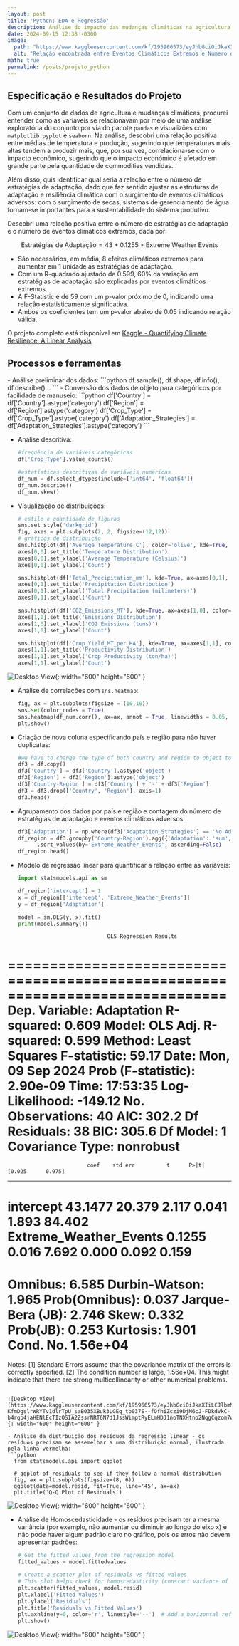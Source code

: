 ```yaml
---
layout: post
title: 'Python: EDA e Regressão'
description: Análise do impacto das mudanças climáticas na agricultura por meio de um modelo de Regressão Linear.
date: 2024-09-15 12:38 -0300
image:
  path: "https://www.kaggleusercontent.com/kf/195966573/eyJhbGciOiJkaXIiLCJlbmMiOiJBMTI4Q0JDLUhTMjU2In0..PbTr1Q_WqN2AKQRNx0tamQ.gK5BL7D66a5RKcNGN3xZsd_lulIYsWJGs9yIwnlIIc5rlNpsNSrcfa_hz2E9EW_SbaYReQUKpD66iD0Nph6NOgQJCw4XRVoOtocD3PdARZlTJUDa1kiMN4t3tDabzd2jEfl6Yx0EkKYYJ5ONJz8EhxgjQtydQwid0SeDaP8Nz5rEK6gmg2kRReYI2ukuyNFFZP89oYzbarTnkCFvw_lF1X5qB8pt_WfESpQF7VbWba2xS5QS48G3xeD4Of5BKsMSZxAzB1hzfjMKjkUfZNwVsCjF4XGEGNC1vMgnNeVE-KfmDgslrWRYTv1dlrTpU_saB035XBuk3LGEq_tb037S--fOfhiZczi9DjM6cJ-FDkdVkC-b4rqb4jaHENlEcTIzOSIA2ZssrNRT6N7d1JssWimptRyELmHDJ1noTNXHtno2NqgCqzom7wC5hlivVy_BEQLJ9S0gPipc8bC2_UEt5LOTyascfoRVyT1FaHJRD6ydvWXKgtGBA0NYQ0AL90sWXdKXrwhIBiNCyrHva5JOh48bSE5Z0Dyxsb5E9gM9PBr0oDAtCoyvKyFVxRz_cW5tbERd4edz6pT3PnlSJ3rL11foXrw11fnPH4taoXa4oSl0NkJ8muS3ju946aWmiKKhEB5buTs5UyY1W4mJhnc2fzIQn7CY34iOW9_hPGyxCnTuhU7vKA7ZIfkL1qDQtCxY.66540WmO5Pchq5LKp314ZA/__results___files/__results___35_1.png"
  alt: "Relação encontrada entre Eventos Climáticos Extremos e Número de Estratégias de Adaptação"
math: true
permalink: /posts/projeto_python
---
```


<h2> Especificação e Resultados do Projeto </h2>

Com um conjunto de dados de agricultura e mudanças climáticas, procurei entender como as variáveis se relacionavam por meio de uma análise exploratória do conjunto por via do pacote `pandas` e visualizões com `matplotlib.pyplot` e `seaborn`. Na análise, descobri uma relação positiva entre médias de temperatura e produção, sugerindo que temperaturas mais altas tendem a produzir mais, que, por sua vez, correlaciona-se com o impacto econômico, sugerindo que o impacto económico é afetado em grande parte pela quantidade de commodities vendidas.

Além disso, quis identificar qual seria a relação entre o número de estratégias de adaptação, dado que faz sentido ajustar as estruturas de adaptação e resiliência climática com o surgimento de eventos climáticos adversos: com o surgimento de secas, sistemas de gerenciamento de água tornam-se importantes para a sustentabilidade do sistema produtivo.

Descobri uma relação positiva entre o número de estratégias de adaptação e o número de eventos climáticos extremos, dada por:

$$
\text{Estratégias de Adaptação} = 43 + 0.1255 \times \text{Extreme Weather Events}
$$

- São necessários, em média, 8 efeitos climáticos extremos para aumentar em 1 unidade as estratégias de adaptação.
- Com um R-quadrado ajustado de 0.599, 60% da variação em estratégias de adaptação são explicadas por eventos climáticos extremos.
- A F-Statistic é de 59 com um p-valor próximo de 0, indicando uma relação estatisticamente significativa.
- Ambos os coeficientes tem um p-valor abaixo de 0.05 indicando relação válida.

O projeto completo está disponível em [Kaggle - Quantifying Climate Resilience: A Linear Analysis](https://www.kaggle.com/code/eduardoguarienti/quantifying-climate-resilience-a-linear-analysis)

<h2> Processos e ferramentas </h2>
- Análise preliminar dos dados:
  ```python 
  df.sample(), df.shape, df.info(), df.describe()...
  ```
- Conversão dos dados de objeto para categóricos por facilidade de manuseio:
  ```python
  df['Country'] = df['Country'].astype('category')
  df['Region'] = df['Region'].astype('category')
  df['Crop_Type'] = df['Crop_Type'].astype('category')
  df['Adaptation_Strategies'] = df['Adaptation_Strategies'].astype('category')
  ```
  
- Análise descritiva: 
  ```python
  #frequência de variáveis categóricas
  df['Crop_Type'].value_counts()

  #estatísticas descritivas de variáveis numéricas
  df_num = df.select_dtypes(include=['int64', 'float64'])
  df_num.describe()
  df_num.skew()
  ```
- Visualização de distribuições:
  ```python
  # estilo e quantidade de figuras
  sns.set_style('darkgrid')
  fig, axes = plt.subplots(2, 2, figsize=(12,12))
  # gráficos de distribuição
  sns.histplot(df['Average_Temperature_C'], color='olive', kde=True, ax=axes[0,0])
  axes[0,0].set_title('Temperature Distribution')
  axes[0,0].set_xlabel('Average Temperature (Celsius)')
  axes[0,0].set_ylabel('Count')

  sns.histplot(df['Total_Precipitation_mm'], kde=True, ax=axes[0,1], color='steelblue')
  axes[0,1].set_title('Precipitation Distribution')
  axes[0,1].set_xlabel('Total Precipitation (milimeters)')
  axes[0,1].set_ylabel('Count')

  sns.histplot(df['CO2_Emissions_MT'], kde=True, ax=axes[1,0], color='dimgray')
  axes[1,0].set_title('Emissions Distribution')
  axes[1,0].set_xlabel('CO2 Emissions (tons)')
  axes[1,0].set_ylabel('Count')

  sns.histplot(df['Crop_Yield_MT_per_HA'], kde=True, ax=axes[1,1], color='orange')
  axes[1,1].set_title('Productivity Distribution')
  axes[1,1].set_xlabel('Crop Productivity (ton/ha)')
  axes[1,1].set_ylabel('Count')
  ```
![Desktop View](https://www.kaggleusercontent.com/kf/195966573/eyJhbGciOiJkaXIiLCJlbmMiOiJBMTI4Q0JDLUhTMjU2In0..PbTr1Q_WqN2AKQRNx0tamQ.gK5BL7D66a5RKcNGN3xZsd_lulIYsWJGs9yIwnlIIc5rlNpsNSrcfa_hz2E9EW_SbaYReQUKpD66iD0Nph6NOgQJCw4XRVoOtocD3PdARZlTJUDa1kiMN4t3tDabzd2jEfl6Yx0EkKYYJ5ONJz8EhxgjQtydQwid0SeDaP8Nz5rEK6gmg2kRReYI2ukuyNFFZP89oYzbarTnkCFvw_lF1X5qB8pt_WfESpQF7VbWba2xS5QS48G3xeD4Of5BKsMSZxAzB1hzfjMKjkUfZNwVsCjF4XGEGNC1vMgnNeVE-KfmDgslrWRYTv1dlrTpU_saB035XBuk3LGEq_tb037S--fOfhiZczi9DjM6cJ-FDkdVkC-b4rqb4jaHENlEcTIzOSIA2ZssrNRT6N7d1JssWimptRyELmHDJ1noTNXHtno2NqgCqzom7wC5hlivVy_BEQLJ9S0gPipc8bC2_UEt5LOTyascfoRVyT1FaHJRD6ydvWXKgtGBA0NYQ0AL90sWXdKXrwhIBiNCyrHva5JOh48bSE5Z0Dyxsb5E9gM9PBr0oDAtCoyvKyFVxRz_cW5tbERd4edz6pT3PnlSJ3rL11foXrw11fnPH4taoXa4oSl0NkJ8muS3ju946aWmiKKhEB5buTs5UyY1W4mJhnc2fzIQn7CY34iOW9_hPGyxCnTuhU7vKA7ZIfkL1qDQtCxY.66540WmO5Pchq5LKp314ZA/__results___files/__results___19_1.png){: width="600" height="600" }

- Análise de correlações com `sns.heatmap`:
  ```python
  fig, ax = plt.subplots(figsize = (10,10))
  sns.set(color_codes = True)
  sns.heatmap(df_num.corr(), ax=ax, annot = True, linewidths = 0.05, fmt ='0.2f')
  plt.show()
  ```
- Criação de nova coluna especificando país e região para não haver duplicatas:
  ```python
  #we have to change the type of both country and region to object to group them
  df3 = df.copy()
  df3['Country'] = df3['Country'].astype('object')
  df3['Region'] = df3['Region'].astype('object')
  df3['Country-Region'] = df3['Country'] + '-' + df3['Region']
  df3 = df3.drop(['Country', 'Region'], axis=1)
  df3.head()
  ```
- Agrupamento dos dados por país e região e contagem do número de estratégias de adaptação e eventos climáticos adversos:
  ```python
  df3['Adaptation'] = np.where(df3['Adaptation_Strategies'] == 'No Adaptation', 0, 1)
  df_region = df3.groupby('Country-Region').agg({'Adaptation': 'sum', 'Extreme_Weather_Events': 'sum'}) \
        .sort_values(by='Extreme_Weather_Events', ascending=False)
  df_region.head()
  ```
- Modelo de regressão linear para quantificar a relação entre as variáveis:
  ```python
  import statsmodels.api as sm

  df_region['intercept'] = 1
  x = df_region[['intercept', 'Extreme_Weather_Events']]
  y = df_region['Adaptation']

  model = sm.OLS(y, x).fit()
  print(model.summary())
  ```
  ```
                              OLS Regression Results                            
==============================================================================
Dep. Variable:             Adaptation   R-squared:                       0.609
Model:                            OLS   Adj. R-squared:                  0.599
Method:                 Least Squares   F-statistic:                     59.17
Date:                Mon, 09 Sep 2024   Prob (F-statistic):           2.90e-09
Time:                        17:53:35   Log-Likelihood:                -149.12
No. Observations:                  40   AIC:                             302.2
Df Residuals:                      38   BIC:                             305.6
Df Model:                           1                                         
Covariance Type:            nonrobust                                         
==========================================================================================
                             coef    std err          t      P>|t|      [0.025      0.975]
------------------------------------------------------------------------------------------
intercept                 43.1477     20.379      2.117      0.041       1.893      84.402
Extreme_Weather_Events     0.1255      0.016      7.692      0.000       0.092       0.159
==============================================================================
Omnibus:                        6.585   Durbin-Watson:                   1.965
Prob(Omnibus):                  0.037   Jarque-Bera (JB):                2.746
Skew:                           0.332   Prob(JB):                        0.253
Kurtosis:                       1.901   Cond. No.                     1.56e+04
==============================================================================
Notes:
[1] Standard Errors assume that the covariance matrix of the errors is correctly specified.
[2] The condition number is large, 1.56e+04. This might indicate that there are
strong multicollinearity or other numerical problems.
```

![Desktop View](https://www.kaggleusercontent.com/kf/195966573/eyJhbGciOiJkaXIiLCJlbmMiOiJBMTI4Q0JDLUhTMjU2In0..PbTr1Q_WqN2AKQRNx0tamQ.gK5BL7D66a5RKcNGN3xZsd_lulIYsWJGs9yIwnlIIc5rlNpsNSrcfa_hz2E9EW_SbaYReQUKpD66iD0Nph6NOgQJCw4XRVoOtocD3PdARZlTJUDa1kiMN4t3tDabzd2jEfl6Yx0EkKYYJ5ONJz8EhxgjQtydQwid0SeDaP8Nz5rEK6gmg2kRReYI2ukuyNFFZP89oYzbarTnkCFvw_lF1X5qB8pt_WfESpQF7VbWba2xS5QS48G3xeD4Of5BKsMSZxAzB1hzfjMKjkUfZNwVsCjF4XGEGNC1vMgnNeVE-KfmDgslrWRYTv1dlrTpU_saB035XBuk3LGEq_tb037S--fOfhiZczi9DjM6cJ-FDkdVkC-b4rqb4jaHENlEcTIzOSIA2ZssrNRT6N7d1JssWimptRyELmHDJ1noTNXHtno2NqgCqzom7wC5hlivVy_BEQLJ9S0gPipc8bC2_UEt5LOTyascfoRVyT1FaHJRD6ydvWXKgtGBA0NYQ0AL90sWXdKXrwhIBiNCyrHva5JOh48bSE5Z0Dyxsb5E9gM9PBr0oDAtCoyvKyFVxRz_cW5tbERd4edz6pT3PnlSJ3rL11foXrw11fnPH4taoXa4oSl0NkJ8muS3ju946aWmiKKhEB5buTs5UyY1W4mJhnc2fzIQn7CY34iOW9_hPGyxCnTuhU7vKA7ZIfkL1qDQtCxY.66540WmO5Pchq5LKp314ZA/__results___files/__results___35_1.png){: width="600" height="600" }

- Análise da distrbuição dos resíduos da regressão linear - os resíduos precisam se assemelhar a uma distribuição normal, ilustrada pela linha vermelha:
```python
  from statsmodels.api import qqplot

  # qqplot of residuals to see if they follow a normal distribution
  fig, ax = plt.subplots(figsize=(8, 6))
  qqplot(data=model.resid, fit=True, line='45', ax=ax)
  plt.title('Q-Q Plot of Residuals')
  ```
![Desktop View](https://www.kaggleusercontent.com/kf/195966573/eyJhbGciOiJkaXIiLCJlbmMiOiJBMTI4Q0JDLUhTMjU2In0..PbTr1Q_WqN2AKQRNx0tamQ.gK5BL7D66a5RKcNGN3xZsd_lulIYsWJGs9yIwnlIIc5rlNpsNSrcfa_hz2E9EW_SbaYReQUKpD66iD0Nph6NOgQJCw4XRVoOtocD3PdARZlTJUDa1kiMN4t3tDabzd2jEfl6Yx0EkKYYJ5ONJz8EhxgjQtydQwid0SeDaP8Nz5rEK6gmg2kRReYI2ukuyNFFZP89oYzbarTnkCFvw_lF1X5qB8pt_WfESpQF7VbWba2xS5QS48G3xeD4Of5BKsMSZxAzB1hzfjMKjkUfZNwVsCjF4XGEGNC1vMgnNeVE-KfmDgslrWRYTv1dlrTpU_saB035XBuk3LGEq_tb037S--fOfhiZczi9DjM6cJ-FDkdVkC-b4rqb4jaHENlEcTIzOSIA2ZssrNRT6N7d1JssWimptRyELmHDJ1noTNXHtno2NqgCqzom7wC5hlivVy_BEQLJ9S0gPipc8bC2_UEt5LOTyascfoRVyT1FaHJRD6ydvWXKgtGBA0NYQ0AL90sWXdKXrwhIBiNCyrHva5JOh48bSE5Z0Dyxsb5E9gM9PBr0oDAtCoyvKyFVxRz_cW5tbERd4edz6pT3PnlSJ3rL11foXrw11fnPH4taoXa4oSl0NkJ8muS3ju946aWmiKKhEB5buTs5UyY1W4mJhnc2fzIQn7CY34iOW9_hPGyxCnTuhU7vKA7ZIfkL1qDQtCxY.66540WmO5Pchq5LKp314ZA/__results___files/__results___39_1.png){: width="600" height="600" }
- Análise de Homoscedasticidade - os resíduos precisam ter a mesma variância (por exemplo, não aumentar ou diminuir ao longo do eixo x) e não pode haver algum padrão claro no gráfico, pois os erros não devem apresentar padrões:
  ```python
  # Get the fitted values from the regression model
  fitted_values = model.fittedvalues

  # Create a scatter plot of residuals vs fitted values
  # This plot helps check for homoscedasticity (constant variance of residuals)
  plt.scatter(fitted_values, model.resid)
  plt.xlabel('Fitted Values')
  plt.ylabel('Residuals')
  plt.title('Residuals vs Fitted Values')
  plt.axhline(y=0, color='r', linestyle='--')  # Add a horizontal reference line at y=0
  plt.show()
  ```
![Desktop View](https://www.kaggleusercontent.com/kf/195966573/eyJhbGciOiJkaXIiLCJlbmMiOiJBMTI4Q0JDLUhTMjU2In0..PbTr1Q_WqN2AKQRNx0tamQ.gK5BL7D66a5RKcNGN3xZsd_lulIYsWJGs9yIwnlIIc5rlNpsNSrcfa_hz2E9EW_SbaYReQUKpD66iD0Nph6NOgQJCw4XRVoOtocD3PdARZlTJUDa1kiMN4t3tDabzd2jEfl6Yx0EkKYYJ5ONJz8EhxgjQtydQwid0SeDaP8Nz5rEK6gmg2kRReYI2ukuyNFFZP89oYzbarTnkCFvw_lF1X5qB8pt_WfESpQF7VbWba2xS5QS48G3xeD4Of5BKsMSZxAzB1hzfjMKjkUfZNwVsCjF4XGEGNC1vMgnNeVE-KfmDgslrWRYTv1dlrTpU_saB035XBuk3LGEq_tb037S--fOfhiZczi9DjM6cJ-FDkdVkC-b4rqb4jaHENlEcTIzOSIA2ZssrNRT6N7d1JssWimptRyELmHDJ1noTNXHtno2NqgCqzom7wC5hlivVy_BEQLJ9S0gPipc8bC2_UEt5LOTyascfoRVyT1FaHJRD6ydvWXKgtGBA0NYQ0AL90sWXdKXrwhIBiNCyrHva5JOh48bSE5Z0Dyxsb5E9gM9PBr0oDAtCoyvKyFVxRz_cW5tbERd4edz6pT3PnlSJ3rL11foXrw11fnPH4taoXa4oSl0NkJ8muS3ju946aWmiKKhEB5buTs5UyY1W4mJhnc2fzIQn7CY34iOW9_hPGyxCnTuhU7vKA7ZIfkL1qDQtCxY.66540WmO5Pchq5LKp314ZA/__results___files/__results___40_0.png){: width="600" height="600" }
